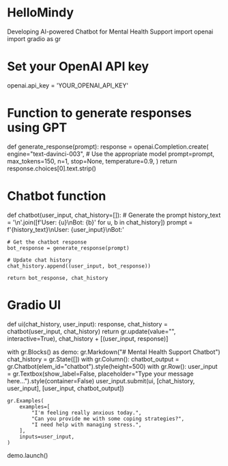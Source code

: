 # HelloMindy
Developing AI-powered Chatbot for Mental Health Support
import openai
import gradio as gr

# Set your OpenAI API key
openai.api_key = 'YOUR_OPENAI_API_KEY'

# Function to generate responses using GPT
def generate_response(prompt):
    response = openai.Completion.create(
        engine="text-davinci-003",  # Use the appropriate model
        prompt=prompt,
        max_tokens=150,
        n=1,
        stop=None,
        temperature=0.9,
    )
    return response.choices[0].text.strip()

# Chatbot function
def chatbot(user_input, chat_history=[]):
    # Generate the prompt
    history_text = '\n'.join([f'User: {u}\nBot: {b}' for u, b in chat_history])
    prompt = f'{history_text}\nUser: {user_input}\nBot:'
    
    # Get the chatbot response
    bot_response = generate_response(prompt)
    
    # Update chat history
    chat_history.append((user_input, bot_response))
    
    return bot_response, chat_history

# Gradio UI
def ui(chat_history, user_input):
    response, chat_history = chatbot(user_input, chat_history)
    return gr.update(value="", interactive=True), chat_history + [(user_input, response)]

with gr.Blocks() as demo:
    gr.Markdown("# Mental Health Support Chatbot")
    chat_history = gr.State([])
    with gr.Column():
        chatbot_output = gr.Chatbot(elem_id="chatbot").style(height=500)
        with gr.Row():
            user_input = gr.Textbox(show_label=False, placeholder="Type your message here...").style(container=False)
            user_input.submit(ui, [chat_history, user_input], [user_input, chatbot_output])
    
    gr.Examples(
        examples=[
            "I'm feeling really anxious today.",
            "Can you provide me with some coping strategies?",
            "I need help with managing stress.",
        ],
        inputs=user_input,
    )

demo.launch()
